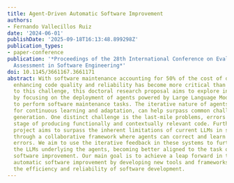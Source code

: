 ```yaml
---
title: Agent-Driven Automatic Software Improvement
authors:
- Fernando Vallecillos Ruiz
date: '2024-06-01'
publishDate: '2025-09-18T16:13:48.899298Z'
publication_types:
- paper-conference
publication: '*Proceedings of the 28th International Conference on Evaluation and
  Assessment in Software Engineering*'
doi: 10.1145/3661167.3661171
abstract: With software maintenance accounting for 50% of the cost of developing software,
  enhancing code quality and reliability has become more critical than ever. In response
  to this challenge, this doctoral research proposal aims to explore innovative solutions
  by focusing on the deployment of agents powered by Large Language Models (LLMs)
  to perform software maintenance tasks. The iterative nature of agents, which allows
  for continuous learning and adaptation, can help surpass common challenges in code
  generation. One distinct challenge is the last-mile problems, errors at the final
  stage of producing functionally and contextually relevant code. Furthermore, this
  project aims to surpass the inherent limitations of current LLMs in source code
  through a collaborative framework where agents can correct and learn from each other's
  errors. We aim to use the iterative feedback in these systems to further fine-tune
  the LLMs underlying the agents, becoming better aligned to the task of automated
  software improvement. Our main goal is to achieve a leap forward in the field of
  automatic software improvement by developing new tools and frameworks that can enhance
  the efficiency and reliability of software development.
---
```

